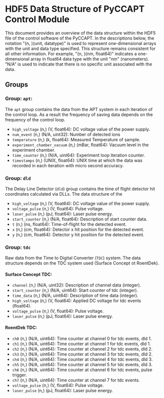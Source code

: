 # HDF5 Data Structure of PyCCAPT Control Module

This document provides an overview of the data structure within the HDF5 file of the control software of the PyCCAPT.
In the descriptions below, the notation "(n, )(unit, datatype)" is used to represent one-dimensional arrays with the
unit and data type specified. This structure remains consistent for all other information. For example,
"(n, )(nm, float64)" indicates a one-dimensional array in float64 data type with the unit "nm" (nanometers).
"N/A" is used to indicate that there is no specific unit associated with the data.

## Groups

### Group: `apt`:

The `apt` group contains the data from the APT system in each iteration of the control loop. As a result the frequency
of saving data depends on the frequency of the control loop.

- `high_voltage` (n,) (V, float64): DC voltage value of the power supply.
- `num_event` (n,) (N/A, uint32): Number of detected ions
- `temperature` (n,) (k, float64): Measured Temperature of sample.
- `experiment_chamber_vacuum` (n,) (mBar, float64): Vacuum level in the experiment chamber.
- `time_counter` (n,) (N/A, uint64): Experiment loop iteration counter.
- `timestamps` (n,) (UNIX, float64): UNIX time at which the data was recorded in each iteration with micro second
  accuracy.

### Group: `dld`

The Delay Line Detector (`dld`) group contains the time of flight detector hit coordinates calculated via DLLs. The data
structure of the

- `high_voltage` (n,) (V, float64): DC voltage value of the power supply.
- `voltage_pulse` (n,) (V, float64): Pulse voltage.
- `laser_pulse` (n,) (pJ, float64): Laser pulse energy.
- `start_counter` (n,) (N/A, float64): Description of start counter data.
- `t` (n,) (ns, float64): Time-of-flight for the detected event.
- `x` (n,) (cm, float64): Detector x hit position for the detected event.
- `y` (n,) (cm, float64): Detector y hit position for the detected event.

### Group: `tdc`

Raw data from the Time to Digital Converter (`TDC`) system. The data structure depends on the TDC system used (Surface
Concept ot RoentDek).

#### Surface Concept TDC:

- `channel` (n,) (N/A, uint32): Description of channel data (integer).
- `start_counter` (n,) (N/A, uint64): Start counter of tdc (integer).
- `time_data` (n,) (N/A, uint64): Description of time data (integer).
- `high_voltage` (n,) (V, float64): Applied DC voltage for tdc events (float64).
- `voltage_pulse` (n,) (V, float64): Pulse voltage.
- `laser_pulse` (n,) (pJ, float64): Laser pulse energy.
#### RoentDek TDC:

- `ch0` (n,) (N/A, uint64): Time counter at channel 0 for tdc events, dld 1.
- `ch1` (n,) (N/A, uint64): Time counter at channel 1 for tdc events, dld 1.
- `ch2` (n,) (N/A, uint64): Time counter at channel 2 for tdc events, dld 2.
- `ch3` (n,) (N/A, uint64): Time counter at channel 3 for tdc events, dld 2.
- `ch4` (n,) (N/A, uint64): Time counter at channel 4 for tdc events, dld 3.
- `ch5` (n,) (N/A, uint64): Time counter at channel 5 for tdc events, dld 3.
- `ch6` (n,) (N/A, uint64): Time counter at channel 6 for tdc events, pulse trigger.
- `ch7` (n,) (N/A, uint64): Time counter at channel 7 for tdc events.
- `voltage_pulse` (n,) (V, float64): Pulse voltage.
- `laser_pulse` (n,) (pJ, float64): Laser pulse energy.
